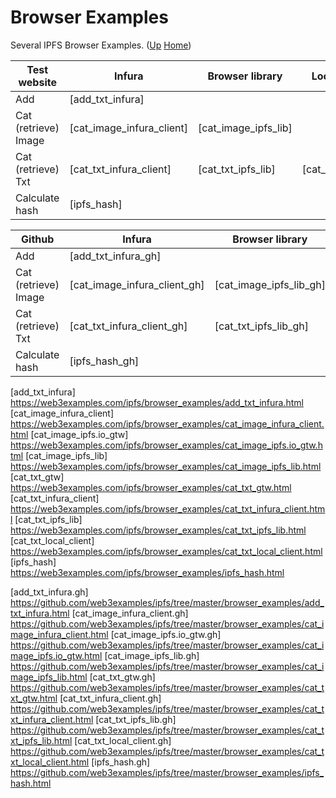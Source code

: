# Browser Examples

Several IPFS Browser Examples. ([Up](..) [Home](..\..))

| Test website          | Infura                    | Browser library       | Local IPFS node        | Gateway
| ----------------------| --------------------------| ----------------------| --------------         | ----------
| Add                   | [add_txt_infura]          |                       |                        |     
| Cat (retrieve) Image  | [cat_image_infura_client] | [cat_image_ipfs_lib]  |                        | [cat_image_ipfs.io_gtw]         
| Cat (retrieve) Txt    | [cat_txt_infura_client]   | [cat_txt_ipfs_lib]    | [cat_txt_local_client] | [cat_txt_gtw]                   
| Calculate hash        | [ipfs_hash]                     
  
| Github                | Infura                       | Browser library          | Local IPFS node           | Gateway
| ----------------------| --------------------------   | ----------------------   | --------------            | ----------
| Add                   | [add_txt_infura_gh]          |                          |                           |     
| Cat (retrieve) Image  | [cat_image_infura_client_gh] | [cat_image_ipfs_lib_gh]  |                           | [cat_image_ipfs.io_gtw_gh]         
| Cat (retrieve) Txt    | [cat_txt_infura_client_gh]   | [cat_txt_ipfs_lib_gh]    | [cat_txt_local_client_gh] | [cat_txt_gtw_gh]                   
| Calculate hash        | [ipfs_hash_gh]                     
  
                          
[add_txt_infura]                https://web3examples.com/ipfs/browser_examples/add_txt_infura.html
[cat_image_infura_client]       https://web3examples.com/ipfs/browser_examples/cat_image_infura_client.html
[cat_image_ipfs.io_gtw]         https://web3examples.com/ipfs/browser_examples/cat_image_ipfs.io_gtw.html
[cat_image_ipfs_lib]            https://web3examples.com/ipfs/browser_examples/cat_image_ipfs_lib.html
[cat_txt_gtw]                   https://web3examples.com/ipfs/browser_examples/cat_txt_gtw.html
[cat_txt_infura_client]         https://web3examples.com/ipfs/browser_examples/cat_txt_infura_client.html
[cat_txt_ipfs_lib]              https://web3examples.com/ipfs/browser_examples/cat_txt_ipfs_lib.html
[cat_txt_local_client]          https://web3examples.com/ipfs/browser_examples/cat_txt_local_client.html
[ipfs_hash]                     https://web3examples.com/ipfs/browser_examples/ipfs_hash.html
                                   
[add_txt_infura.gh]                https://github.com/web3examples/ipfs/tree/master/browser_examples/add_txt_infura.html
[cat_image_infura_client.gh]       https://github.com/web3examples/ipfs/tree/master/browser_examples/cat_image_infura_client.html
[cat_image_ipfs.io_gtw.gh]         https://github.com/web3examples/ipfs/tree/master/browser_examples/cat_image_ipfs.io_gtw.html
[cat_image_ipfs_lib.gh]            https://github.com/web3examples/ipfs/tree/master/browser_examples/cat_image_ipfs_lib.html
[cat_txt_gtw.gh]                   https://github.com/web3examples/ipfs/tree/master/browser_examples/cat_txt_gtw.html
[cat_txt_infura_client.gh]         https://github.com/web3examples/ipfs/tree/master/browser_examples/cat_txt_infura_client.html
[cat_txt_ipfs_lib.gh]              https://github.com/web3examples/ipfs/tree/master/browser_examples/cat_txt_ipfs_lib.html
[cat_txt_local_client.gh]          https://github.com/web3examples/ipfs/tree/master/browser_examples/cat_txt_local_client.html
[ipfs_hash.gh]                     https://github.com/web3examples/ipfs/tree/master/browser_examples/ipfs_hash.html

